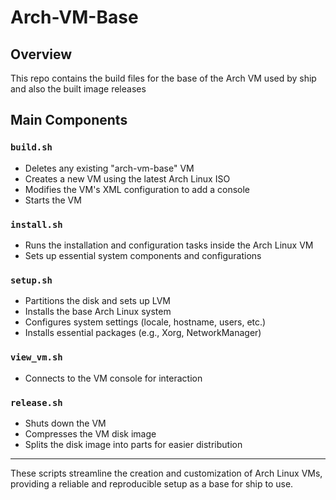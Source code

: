 # Arch-VM-Base

## Overview

This repo contains the build files for the base of the Arch VM used by ship and also the built image releases

## Main Components

### `build.sh`
- Deletes any existing "arch-vm-base" VM
- Creates a new VM using the latest Arch Linux ISO
- Modifies the VM's XML configuration to add a console
- Starts the VM

### `install.sh`
- Runs the installation and configuration tasks inside the Arch Linux VM
- Sets up essential system components and configurations

### `setup.sh`
- Partitions the disk and sets up LVM
- Installs the base Arch Linux system
- Configures system settings (locale, hostname, users, etc.)
- Installs essential packages (e.g., Xorg, NetworkManager)

### `view_vm.sh`
- Connects to the VM console for interaction

### `release.sh`
- Shuts down the VM
- Compresses the VM disk image
- Splits the disk image into parts for easier distribution

---

These scripts streamline the creation and customization of Arch Linux VMs, providing a reliable and reproducible setup as a base for ship to use.
